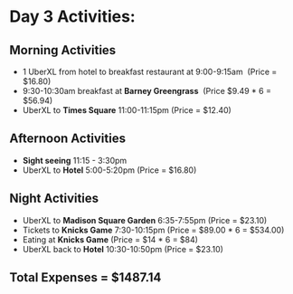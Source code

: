 # Day 3 Activities:
## Morning Activities
* 1 UberXL from hotel to breakfast restaurant at 9:00-9:15am 
(Price = $16.80)
* 9:30-10:30am breakfast at **Barney Greengrass** 
 (Price $9.49 * 6 = $56.94)
* UberXL to **Times Square** 11:00-11:15pm
(Price = $12.40)
## Afternoon Activities
* **Sight seeing** 11:15 - 3:30pm
* UberXL to **Hotel** 5:00-5:20pm
(Price = $16.80)
## Night Activities
* UberXL to **Madison Square Garden** 6:35-7:55pm
(Price = $23.10)
* Tickets to **Knicks Game** 7:30-10:15pm
(Price = $89.00 * 6 = $534.00)
* Eating at **Knicks Game**
(Price = $14 * 6 = $84)
* UberXL back to **Hotel** 10:30-10:50pm
(Price = $23.10)
## Total Expenses = $1487.14
